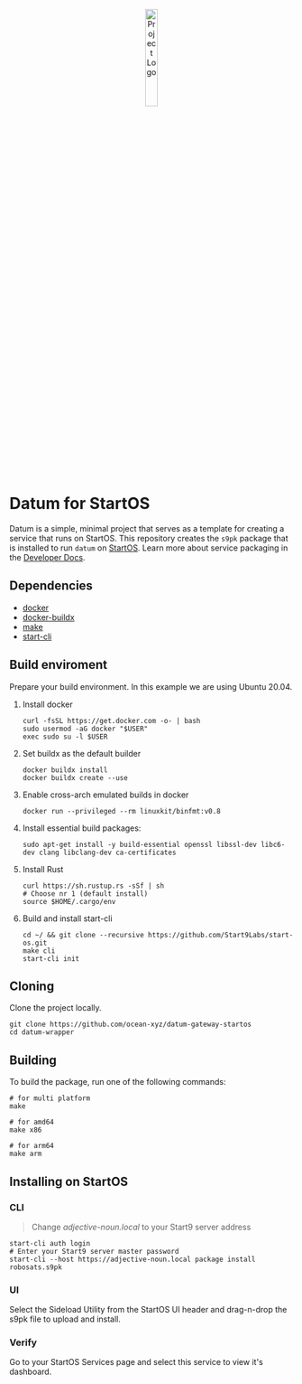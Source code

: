 <p align="center">
  <img src="icon.png" alt="Project Logo" width="21%">
</p>

# Datum for StartOS

Datum is a simple, minimal project that serves as a template for creating a service that runs on StartOS. This repository creates the `s9pk` package that is installed to run `datum` on [StartOS](https://github.com/Start9Labs/start-os/). Learn more about service packaging in the [Developer Docs](https://start9.com/latest/developer-docs/).

## Dependencies
- [docker](https://docs.docker.com/get-docker)
- [docker-buildx](https://docs.docker.com/buildx/working-with-buildx/)
- [make](https://www.gnu.org/software/make/)
- [start-cli](https://github.com/Start9Labs/start-os/)

## Build enviroment
Prepare your build environment. In this example we are using Ubuntu 20.04.

1. Install docker
    ```
    curl -fsSL https://get.docker.com -o- | bash
    sudo usermod -aG docker "$USER"
    exec sudo su -l $USER
    ```
1. Set buildx as the default builder
    ```
    docker buildx install
    docker buildx create --use
    ```
1. Enable cross-arch emulated builds in docker
    ```
    docker run --privileged --rm linuxkit/binfmt:v0.8
    ```
1. Install essential build packages:
    ```
    sudo apt-get install -y build-essential openssl libssl-dev libc6-dev clang libclang-dev ca-certificates
    ```
1. Install Rust
    ```
    curl https://sh.rustup.rs -sSf | sh
    # Choose nr 1 (default install)
    source $HOME/.cargo/env
    ```
1. Build and install start-cli
    ```
    cd ~/ && git clone --recursive https://github.com/Start9Labs/start-os.git
    make cli
    start-cli init
    ```

## Cloning
Clone the project locally. 

```
git clone https://github.com/ocean-xyz/datum-gateway-startos
cd datum-wrapper
```

## Building
To build the package, run one of the following commands:

```
# for multi platform
make
```
```
# for amd64
make x86
```
```
# for arm64
make arm
```

## Installing on StartOS

### CLI

> Change *adjective-noun.local* to your Start9 server address

```
start-cli auth login
# Enter your Start9 server master password
start-cli --host https://adjective-noun.local package install robosats.s9pk
```

### UI

Select the Sideload Utility from the StartOS UI header and drag-n-drop the s9pk file to upload and install.

### Verify

Go to your StartOS Services page and select this service to view it's dashboard.
